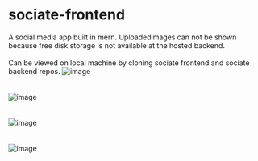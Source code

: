 # sociate-frontend
A social media app built in mern. Uploadedimages can not be shown because free disk storage is not available at the hosted backend.<br/> <br/>
Can be viewed on local machine by cloning sociate frontend and sociate backend repos.
![image](https://user-images.githubusercontent.com/95075464/208687262-647a6e3a-1c5a-42c7-a08f-1b5f7d1b0096.png)
<br/> <br/> <br/>
![image](https://user-images.githubusercontent.com/95075464/208687405-c79d239f-545d-4c47-85f0-72e7bb4ca24a.png)
<br/> <br/> <br/>
![image](https://user-images.githubusercontent.com/95075464/208687532-03c14231-3956-4900-8c44-3799cf891eba.png)
<br/> <br/> <br/>
![image](https://user-images.githubusercontent.com/95075464/208687622-5db7b752-fb6b-4499-9c4f-4c3344147712.png)
